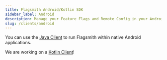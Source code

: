 ```yaml
---
title: Flagsmith Android/Kotlin SDK
sidebar_label: Android
description: Manage your Feature Flags and Remote Config in your Android applications.
slug: /clients/android
---
```


You can use the [Java Client](/clients/java/) to run Flagsmith within native Android applications.

We are working on a [Kotlin Client](https://github.com/Flagsmith/flagsmith-kotlin-client)!
